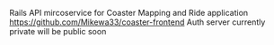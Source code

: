 Rails API mircoservice for Coaster Mapping and Ride application
https://github.com/Mikewa33/coaster-frontend 
Auth server currently private will be public soon
